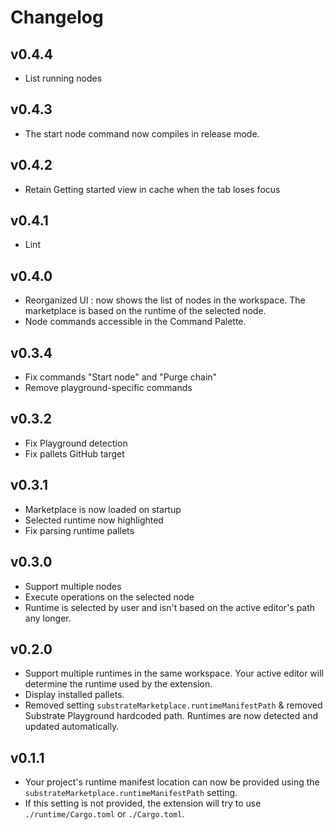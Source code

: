 # Changelog

## v0.4.4
* List running nodes

## v0.4.3
* The start node command now compiles in release mode.

## v0.4.2
* Retain Getting started view in cache when the tab loses focus

## v0.4.1
* Lint

## v0.4.0

* Reorganized UI : now shows the list of nodes in the workspace. The marketplace is based on the runtime of the selected node.
* Node commands accessible in the Command Palette.

## v0.3.4

* Fix commands "Start node" and "Purge chain"
* Remove playground-specific commands

## v0.3.2

* Fix Playground detection
* Fix pallets GitHub target

## v0.3.1

* Marketplace is now loaded on startup
* Selected runtime now highlighted
* Fix parsing runtime pallets

## v0.3.0

* Support multiple nodes
* Execute operations on the selected node
* Runtime is selected by user and isn't based on the active editor's path any longer.

## v0.2.0

* Support multiple runtimes in the same workspace. Your active editor will determine the runtime used by the extension.
* Display installed pallets.
* Removed setting `substrateMarketplace.runtimeManifestPath` & removed Substrate Playground hardcoded path. Runtimes are now detected and updated automatically.

## v0.1.1

* Your project's runtime manifest location can now be provided using the `substrateMarketplace.runtimeManifestPath` setting.
* If this setting is not provided, the extension will try to use `./runtime/Cargo.toml` or `./Cargo.toml`.